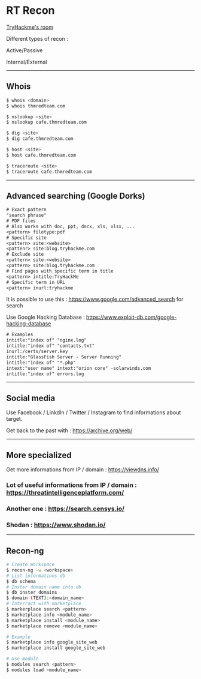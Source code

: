 # RT Recon

[TryHackme's room](https://tryhackme.com/room/redteamrecon)

Different types of recon :

Active/Passive

Internal/External

---

## Whois

```bash
$ whois <domain>
$ whois thmredteam.com
```

```bash
$ nslookup <site>
$ nslookup cafe.thmredteam.com
```

```bash
$ dig <site>
$ dig cafe.thmredteam.com
```

```bash
$ host <site>
$ host cafe.thmredteam.com
```

```bash
$ traceroute <site>
$ traceroute cafe.thmredteam.com
```

---

## Advanced searching (Google Dorks)

```txt
# Exact pattern
"search phrase"
# PDF files
# Also works with doc, ppt, docx, xls, xlsx, ...
<pattern> filetype:pdf
# Specific site
<pattern> site:<website>
<pattenr> site:blog.tryhackme.com
# Exclude site
<pattern> site:<website>
<pattern> site:blog.tryhackme.com
# Find pages with specific term in title
<pattern> intitle:TryHackMe
# Specific term in URL
<pattern> inurl:tryhackme
```

It is possible to use this : https://www.google.com/advanced_search for search

Use Google Hacking Database : https://www.exploit-db.com/google-hacking-database

```txt
# Examples
intitle:"index of" "nginx.log"
intitle:"index of" "contacts.txt"
inurl:/certs/server.key
intitle:"GlassFish Server - Server Running"
intitle:"index of" "*.php"
intext:"user name" intext:"orion core" -solarwinds.com
intitle:"index of" errors.log
```

---

## Social media

Use Facebook / LinkdIn / Twitter / Instagram to find informations about target.

Get back to the past with : https://archive.org/web/

---

## More specialized

Get more informations from IP / domain : https://viewdns.info/

### Lot of useful informations from IP / domain : https://threatintelligenceplatform.com/

### Another one : https://search.censys.io/ 

### Shodan : https://www.shodan.io/ 

---

## Recon-ng

```bash
# Create Workspace
$ recon-ng -w <workspace>
# List informations db
$ db schema
# Inster domain name into db
$ db inster domains
$ domain (TEXT):<domain_name>
# Interract with marketplace
$ markerplace search <pattern>
$ marketplace info <module_name>
$ marketplace install <module_name>
$ marketplace remove <module_name>

# Example
$ marketplace info google_site_web
$ marketplace install google_site_web

# Use module
$ modules search <pattern>
$ modules load <module_name>

```
